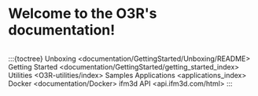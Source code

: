 Welcome to the O3R's documentation!
=============================================
```{include} news_fw.md
```

:::{toctree}
Unboxing <documentation/GettingStarted/Unboxing/README>
Getting Started <documentation/GettingStarted/getting_started_index>
Utilities <O3R-utilities/index>
Samples
Applications <applications_index>
Docker <documentation/Docker>
ifm3d API <api.ifm3d.com/html>
:::
 